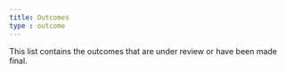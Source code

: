 ```yaml
---
title: Outcomes
type : outcome
---
```


This list contains the outcomes that are under review or have been made final.
